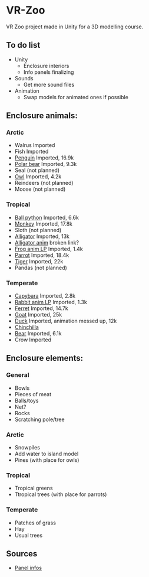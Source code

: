 # VR-Zoo
VR Zoo project made in Unity for a 3D modelling course. 

## To do list
- Unity
  - Enclosure interiors
  - Info panels finalizing
- Sounds
  - Get more sound files
- Animation
  - Swap models for animated ones if possible


## Enclosure animals:
### Arctic
- Walrus Imported
- Fish Imported
- [Penguin](https://sketchfab.com/3d-models/pinguino-rockhopper-c246565eb927410486c7cf27b138a2e2) Imported, 16.9k
- [Polar bear](https://sketchfab.com/3d-models/polar-bear-8c12dafa63ab470a8c2196a66052a0df) Imported, 9.3k
- Seal (not planned)
- [Owl](https://sketchfab.com/3d-models/buho-d355d074120a475db761490dae20ec6a) Imported, 4.2k 
- Reindeers (not planned)
- Moose (not planned)
### Tropical
- [Ball python](https://sketchfab.com/3d-models/ball-python-non-commercial-fixed-5b2b62125850484589d3f4c5aef3ba9b) Imported, 6.6k
- [Monkey](https://sketchfab.com/3d-models/realsitic-monkey-50e4b1da03494429b1265fc095f2c530) Imported, 17.8k
- Sloth (not planned)
- [Alligator](https://sketchfab.com/3d-models/alligator-1de18292eb6e433587e60becd942ef6b) Imported, 13k
- [Alligator anim](https://sketchfab.com/3d-models/alligator-animation-d80372b71bc74dd9af6a0865ccb9091f) broken link?
- [Frog anim LP](https://sketchfab.com/3d-models/frog-non-commercial-5d73c308c7b54ef6a1d1f0647a269c56) Imported, 1.4k
- [Parrot](https://sketchfab.com/3d-models/parrot-92e36afa506e492eabc12b6fd34c45c9) Imported, 18.4k
- [Tiger](https://sketchfab.com/3d-models/tiger-51ed5186afb04487ae6adb51f8ffd09b) Imported, 22k
- Pandas (not planned)
### Temperate
- [Capybara](https://sketchfab.com/3d-models/capybara-low-poly-2b9e0100da7245079fa3d54eedd81030) Imported, 2.8k
- [Rabbit anim LP](https://sketchfab.com/3d-models/rabbit-rigged-e7213589744d436b9d96e2dbb31198a5) Imported, 1.3k
- [Ferret](https://sketchfab.com/3d-models/ferret-a5c717c20b08461aa1d9ce462f3e019e) Imported, 14.7k
- [Goat](https://sketchfab.com/3d-models/goat-15692d6248564a19bf2514ce2344ce70) Imported, 25k
- [Duck](https://sketchfab.com/3d-models/duck-walk-free-415584bc3224484fba20a482592e2157) Imported, animation messed up, 12k
- [Chinchilla](https://sketchfab.com/3d-models/chinchilla-low-poly-f8104f9ddbdb47c9a49e8b8c2e2dcf70)
- [Bear](https://sketchfab.com/3d-models/bear-ce0d5eb86cf5459bb6bd20244cb44b27) Imported, 6.1k
- Crow Imported

## Enclosure elements:
### General
- Bowls
- Pieces of meat
- Balls/toys
- Net?
- Rocks
- Scratching pole/tree
### Arctic
- Snowpiles
- Add water to island model
- Pines (with place for owls)
### Tropical
- Tropical greens
- Ttropical trees (with place for parrots)
### Temperate
- Patches of grass
- Hay
- Usual trees

## Sources
  - [Panel infos](https://kids.nationalgeographic.com/)